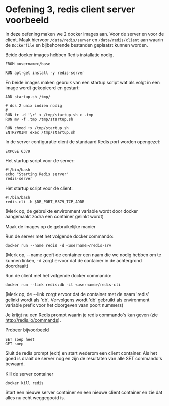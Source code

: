 # Oefening 3, redis client server voorbeeld

In deze oefening maken we 2 docker images aan. Voor de server en voor de client.
Maak hiervoor `/data/redis/server` en `/data/redis/client` aan waarin de `Dockerfile` en bijbehorende bestanden
geplaatst kunnen worden.

Beide docker images hebben Redis installatie nodig. 

```
FROM <username>/base

RUN apt-get install -y redis-server
```

En beide images maken gebruik van een startup script wat als volgt in een image wordt gekopieerd en gestart:

```
ADD startup.sh /tmp/                         

# dos 2 unix indien nodig
#
RUN tr -d '\r' < /tmp/startup.sh > .tmp                
RUN mv -f .tmp /tmp/startup.sh                         

RUN chmod +x /tmp/startup.sh                           
ENTRYPOINT exec /tmp/startup.sh                        
```

In de server configuratie dient de standaard Redis port worden opengezet:

```
EXPOSE 6379
```

Het startup script voor de server:

```
#!/bin/bash
echo "Starting Redis server"
redis-server
```

Het startup script voor de client:

```
#!/bin/bash
redis-cli -h $DB_PORT_6379_TCP_ADDR
```
(Merk op, de gebruikte environment variable wordt door docker aangemaakt zodra een container gelinkt wordt)

Maak de images op de gebruikelijke manier

Run de server met het volgende docker commando:

```
docker run --name redis -d <username>/redis-srv
```

(Merk op, --name geeft de container een naam die we nodig hebben om te kunnen linken, -d zorgt ervoor dat de container in de achtergrond doordraait)


Run de client met het volgende docker commando:

```
docker run --link redis:db -it <username>/redis-cli
```
(Merk op, de --link zorgt ervoor dat de container met de naam 'redis' gelinkt wordt als 'db'. Vervolgens wordt 'db' gebruikt als environment variable prefix voor het doorgeven vaan poort nummers)

Je krijgt nu een Redis prompt waarin je redis commando's kan geven (zie http://redis.io/commands).

Probeer bijvoorbeeld

```
SET soep heet
GET soep
```

Sluit de redis prompt (exit) en start wederom een client container. Als het goed is draait de server nog en zijn de resultaten van alle SET commando's bewaard.

Kill de server container

```
docker kill redis
```

Start een nieuwe server container en een nieuwe client container en zie dat alles nu echt weggegooid is.

